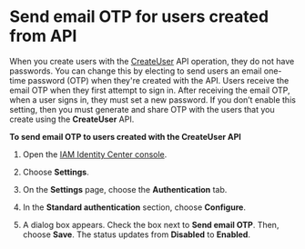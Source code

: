 # Send email OTP for users created from API<a name="userswithoutpwd"></a>

When you create users with the [CreateUser](https://docs.aws.amazon.com/singlesignon/latest/IdentityStoreAPIReference/API_CreateUser.html) API operation, they do not have passwords\. You can change this by electing to send users an email one\-time password \(OTP\) when they're created with the API\. Users receive the email OTP when they first attempt to sign in\. After receiving the email OTP, when a user signs in, they must set a new password\. If you don’t enable this setting, then you must generate and share OTP with the users that you create using the **CreateUser** API\.

**To send email OTP to users created with the **CreateUser** API**

1. Open the [IAM Identity Center console](https://console.aws.amazon.com/singlesignon)\.

1. Choose **Settings**\.

1. On the **Settings** page, choose the **Authentication** tab\.

1. In the **Standard authentication** section, choose **Configure**\.

1. A dialog box appears\. Check the box next to **Send email OTP**\. Then, choose **Save**\. The status updates from **Disabled** to **Enabled**\.
